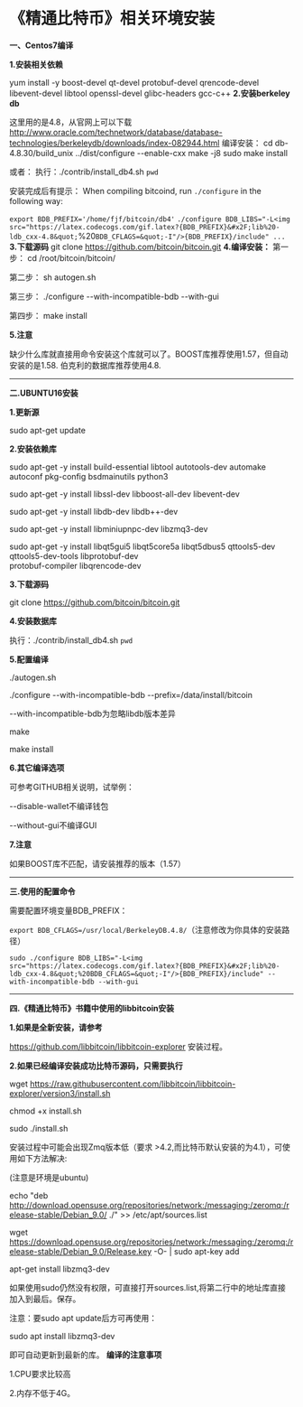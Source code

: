 # 《精通比特币》相关环境安装
  
**一、Centos7编译**  
  
**1.安装相关依赖**  
  
yum install -y boost-devel qt-devel protobuf-devel qrencode-devel libevent-devel libtool openssl-devel glibc-headers gcc-c++
**2.安装berkeley db**  
  
这里用的是4.8，从官网上可以下载
http://www.oracle.com/technetwork/database/database-technologies/berkeleydb/downloads/index-082944.html
编译安装：
cd db-4.8.30/build_unix
../dist/configure --enable-cxx
make -j8
sudo make install
  
或者：
执行：./contrib/install_db4.sh `pwd`
  
安装完成后有提示：
When compiling bitcoind, run `./configure` in the following way:
  
  `export BDB_PREFIX='/home/fjf/bitcoin/db4'`
  `./configure BDB_LIBS="-L<img src="https://latex.codecogs.com/gif.latex?{BDB_PREFIX}&#x2F;lib%20-ldb_cxx-4.8&quot;`%20`BDB_CFLAGS=&quot;-I"/>{BDB_PREFIX}/include" ...`
**3.下载源码**
git clone https://github.com/bitcoin/bitcoin.git
**4.编译安装：**
第一步： cd /root/bitcoin/bitcoin/  
  
第二步： sh autogen.sh  
  
第三步： ./configure --with-incompatible-bdb --with-gui  
  
第四步： make install  
  
**5.注意**  
  
缺少什么库就直接用命令安装这个库就可以了。BOOST库推荐使用1.57，但自动安装的是1.58.
伯克利的数据库推荐使用4.8.
***
**二.UBUNTU16安装**  
  
**1.更新源**  
  
 sudo apt-get update  
  
**2.安装依赖库**  
  
sudo apt-get -y install build-essential libtool autotools-dev automake autoconf pkg-config bsdmainutils python3  
  
sudo apt-get -y install libssl-dev libboost-all-dev libevent-dev  
  
sudo apt-get -y install libdb-dev libdb++-dev  
  
sudo apt-get -y install libminiupnpc-dev libzmq3-dev  
  
sudo apt-get -y install libqt5gui5 libqt5core5a libqt5dbus5 qttools5-dev qttools5-dev-tools libprotobuf-dev  
 protobuf-compiler libqrencode-dev  
  
**3.下载源码**  
  
git clone https://github.com/bitcoin/bitcoin.git  
  
**4.安装数据库**  
  
执行：./contrib/install_db4.sh `pwd`  
  
**5.配置编译**  
  
./autogen.sh  
  
./configure --with-incompatible-bdb --prefix=/data/install/bitcoin  
  
--with-incompatible-bdb为忽略libdb版本差异  
  
make  
  
make install  
  
**6.其它编译选项**  
  
可参考GITHUB相关说明，试举例：  
  
--disable-wallet不编译钱包  
  
--without-gui不编译GUI  
  
**7.注意**  
  
如果BOOST库不匹配，请安装推荐的版本（1.57）  
  
***
**三.使用的配置命令**  
  
需要配置环境变量BDB_PREFIX：  
  
`export BDB_CFLAGS=/usr/local/BerkeleyDB.4.8/`（注意修改为你具体的安装路径）  
  
`sudo ./configure BDB_LIBS="-L<img src="https://latex.codecogs.com/gif.latex?{BDB_PREFIX}&#x2F;lib%20-ldb_cxx-4.8&quot;%20BDB_CFLAGS=&quot;-I"/>{BDB_PREFIX}/include" --with-incompatible-bdb --with-gui`  
  
***
**四.《精通比特币》书籍中使用的libbitcoin安装**    
  
**1.如果是全新安装，请参考**  
  
https://github.com/libbitcoin/libbitcoin-explorer 安装过程。  
  
**2.如果已经编译安装成功比特币源码，只需要执行**  
  
wget https://raw.githubusercontent.com/libbitcoin/libbitcoin-explorer/version3/install.sh  
  
chmod +x install.sh  
  
sudo ./install.sh  
  
安装过程中可能会出现Zmq版本低（要求 >4.2,而比特币默认安装的为4.1），可使用如下方法解决:  
  
(注意是环境是ubuntu)  
  
echo "deb http://download.opensuse.org/repositories/network:/messaging:/zeromq:/release-stable/Debian_9.0/ ./" >> /etc/apt/sources.list  
  
wget https://download.opensuse.org/repositories/network:/messaging:/zeromq:/release-stable/Debian_9.0/Release.key -O- | sudo apt-key add  
  
apt-get install libzmq3-dev  
  
如果使用sudo仍然没有权限，可直接打开sources.list,将第二行中的地址库直接加入到最后。保存。  
  
注意：要sudo apt update后方可再使用：  
  
  
sudo apt install libzmq3-dev  
  
即可自动更新到最新的库。
**编译的注意事项**    
  
  
1.CPU要求比较高  
  
2.内存不低于4G。  
  
